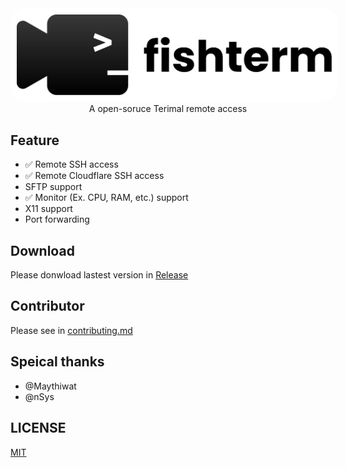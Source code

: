 <center>
  <img src="./assets/fishterm-w.svg" style="background-color: white; padding: 10px; border-radius: 25px" />
  A open-soruce Terimal remote access
</center>

## Feature
- ✅ Remote SSH access
- ✅ Remote Cloudflare SSH access
- SFTP support
- ✅ Monitor (Ex. CPU, RAM, etc.) support
- X11 support
- Port forwarding 

## Download 
Please donwload lastest version in [Release](https://github.com/mrwan200/FishTerm/releases)

## Contributor
Please see in [contributing.md](./contributing.md)

## Speical thanks
- @Maythiwat
- @nSys

## LICENSE
[MIT](./LICENSE)
